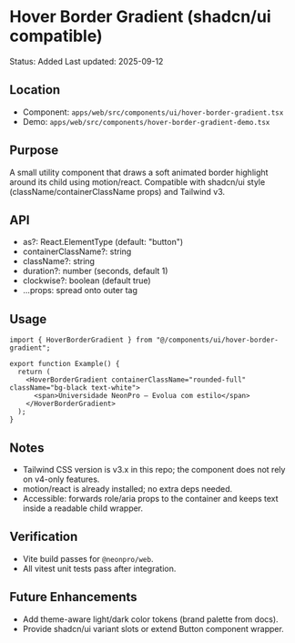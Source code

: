# Hover Border Gradient (shadcn/ui compatible)

Status: Added
Last updated: 2025-09-12

## Location
- Component: `apps/web/src/components/ui/hover-border-gradient.tsx`
- Demo: `apps/web/src/components/hover-border-gradient-demo.tsx`

## Purpose
A small utility component that draws a soft animated border highlight around its child using motion/react. Compatible with shadcn/ui style (className/containerClassName props) and Tailwind v3.

## API
- as?: React.ElementType (default: "button")
- containerClassName?: string
- className?: string
- duration?: number (seconds, default 1)
- clockwise?: boolean (default true)
- ...props: spread onto outer tag

## Usage
```tsx
import { HoverBorderGradient } from "@/components/ui/hover-border-gradient";

export function Example() {
  return (
    <HoverBorderGradient containerClassName="rounded-full" className="bg-black text-white">
      <span>Universidade NeonPro — Evolua com estilo</span>
    </HoverBorderGradient>
  );
}
```

## Notes
- Tailwind CSS version is v3.x in this repo; the component does not rely on v4-only features.
- motion/react is already installed; no extra deps needed.
- Accessible: forwards role/aria props to the container and keeps text inside a readable child wrapper.

## Verification
- Vite build passes for `@neonpro/web`.
- All vitest unit tests pass after integration.

## Future Enhancements
- Add theme-aware light/dark color tokens (brand palette from docs).
- Provide shadcn/ui variant slots or extend Button component wrapper.
